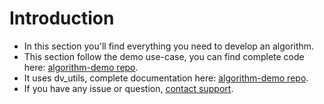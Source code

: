 # Introduction

- In this section you'll find everything you need to develop an algorithm.
- This section follow the demo use-case, you can find complete code here: [algorithm-demo repo](https://github.com/datavillage-me/algorithm-demo).
- It uses dv_utils, complete documentation here: [algorithm-demo repo](https://datavillage-me.github.io/dv-utils/).
- If you have any issue or question, [contact support](mailto:support@datavillage.ai).
